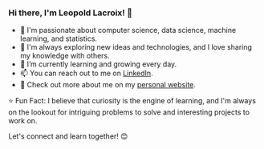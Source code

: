 ### Hi there, I'm Leopold Lacroix! 👋

- 🤩 I'm passionate about computer science, data science, machine learning, and statistics.
- 🚀 I'm always exploring new ideas and technologies, and I love sharing my knowledge with others.
- 🌱 I’m currently learning and growing every day.
- 📫 You can reach out to me on [LinkedIn](http://www.linkedin.com/in/LeopoldLacroix/).
- 👀 Check out more about me on my [personal website](https://leopoldlacroix.github.io/).


⭐️ Fun Fact: I believe that curiosity is the engine of learning, and I'm always on the lookout for intriguing problems to solve and interesting projects to work on.

Let's connect and learn together! 😊
